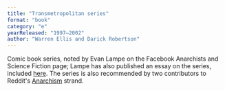 ```yaml
---
title: "Transmetropolitan series"
format: "book"
category: "e"
yearReleased: "1997–2002"
author: "Warren Ellis and Darick Robertson"
---
```

Comic book series, noted by Evan Lampe on the Facebook  Anarchists and Science Fiction page; Lampe has also published an essay on the  series, included <a href="https://htronline.weebly.com/uploads/5/1/4/3/5143156/htr_2014.pdf">here</a>. The series is also recommended by two  contributors to Reddit's <a href="http://www.reddit.com/r/Anarchism/comments/1d7esn/">Anarchism</a>  strand.


